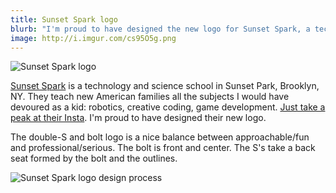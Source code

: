 ```yaml
---
title: Sunset Spark logo
blurb: "I'm proud to have designed the new logo for Sunset Spark, a technology and science school in Sunset Park, NY."
image: http://i.imgur.com/cs95O5g.png
---
```


![Sunset Spark logo](http://i.imgur.com/c40SxNg.png)

[Sunset Spark](http://www.sunsetspark.org/) is a technology and science school in Sunset Park, Brooklyn, NY. They teach new American families all the subjects I would have devoured as a kid: robotics, creative coding, game development. [Just take a peak at their Insta](https://www.instagram.com/SunsetSparkNYC/). I'm proud to have designed their new logo.

The double-S and bolt logo is a nice balance between approachable/fun and professional/serious. The bolt is front and center. The S's take a back seat formed by the bolt and the outlines.

![Sunset Spark logo design process](http://i.imgur.com/jlpycud.jpg)
